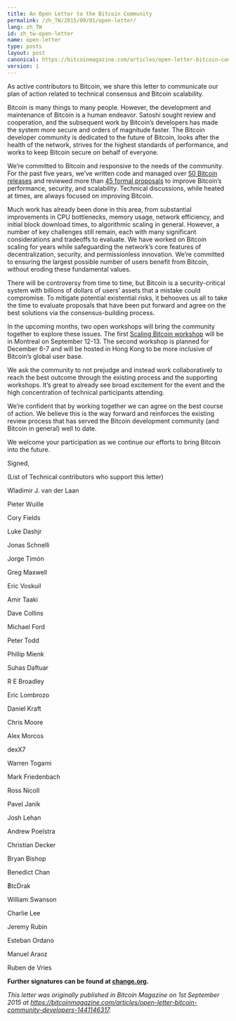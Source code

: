 ```yaml
---
title: An Open Letter to the Bitcoin Community
permalink: /zh_TW/2015/09/01/open-letter/
lang: zh_TW
id: zh_tw-open-letter
name: open-letter
type: posts
layout: post
canonical: https://bitcoinmagazine.com/articles/open-letter-bitcoin-community-developers-1441146317
version: 1
---
```

As active contributors to Bitcoin, we share this letter to communicate our plan of action related to technical consensus and Bitcoin scalability.

Bitcoin is many things to many people. However, the development and maintenance of Bitcoin is a human endeavor. Satoshi sought review and cooperation, and the subsequent work by Bitcoin’s developers has made the system more secure and orders of magnitude faster. The Bitcoin developer community is dedicated to the future of Bitcoin, looks after the health of the network, strives for the highest standards of performance, and works to keep Bitcoin secure on behalf of everyone.

We’re committed to Bitcoin and responsive to the needs of the community. For the past five years, we’ve written code and managed over [50 Bitcoin releases][1] and reviewed more than [45 formal proposals][2] to improve Bitcoin’s performance, security, and scalability. Technical discussions, while heated at times, are always focused on improving Bitcoin.

Much work has already been done in this area, from substantial improvements in CPU bottlenecks, memory usage, network efficiency, and initial block download times, to algorithmic scaling in general. However, a number of key challenges still remain, each with many significant considerations and tradeoffs to evaluate. We have worked on Bitcoin scaling for years while safeguarding the network’s core features of decentralization, security, and permissionless innovation. We’re committed to ensuring the largest possible number of users benefit from Bitcoin, without eroding these fundamental values.

There will be controversy from time to time, but Bitcoin is a security-critical system with billions of dollars of users’ assets that a mistake could compromise. To mitigate potential existential risks, it behooves us all to take the time to evaluate proposals that have been put forward and agree on the best solutions via the consensus-building process.
 
In the upcoming months, two open workshops will bring the community together to explore these issues. The first [Scaling Bitcoin workshop][3] will be in Montreal on September 12-13. The second workshop is planned for December 6-7 and will be hosted in Hong Kong to be more inclusive of Bitcoin’s global user base. 

We ask the community to not prejudge and instead work collaboratively to reach the best outcome through the existing process and the supporting workshops. It’s great to already see broad excitement for the event and the high concentration of technical participants attending.

We’re confident that by working together we can agree on the best course of action. We believe this is the way forward and reinforces the existing review process that has served the Bitcoin development community (and Bitcoin in general) well to date.  

We welcome your participation as we continue our efforts to bring Bitcoin into the future.

Signed,

(List of Technical contributors who support this letter)

Wladimir J. van der Laan

Pieter Wuille

Cory Fields

Luke Dashjr

Jonas Schnelli

Jorge Timón

Greg Maxwell

Eric Voskuil

Amir Taaki

Dave Collins

Michael Ford

Peter Todd

Phillip Mienk

Suhas Daftuar

R E Broadley

Eric Lombrozo

Daniel Kraft

Chris Moore

Alex Morcos

dexX7

Warren Togami

Mark Friedenbach

Ross Nicoll

Pavel Janík

Josh Lehan

Andrew Poelstra

Christian Decker

Bryan Bishop

Benedict Chan

฿tcDrak

William Swanson

Charlie Lee

Jeremy Rubin

Esteban Ordano

Manuel Araoz

Ruben de Vries

**Further signatures can be found at [change.org](https://www.change.org/p/the-community-an-open-letter-to-the-bitcoin-community).**

_This letter was originally published in Bitcoin Magazine on 1st September 2015 at <https://bitcoinmagazine.com/articles/open-letter-bitcoin-community-developers-1441146317>._

[1]: https://github.com/bitcoin/bitcoin/tree/master/doc/release-notes
[2]: https://github.com/bitcoin/bips
[3]: https://scalingbitcoin.org/montreal2015/